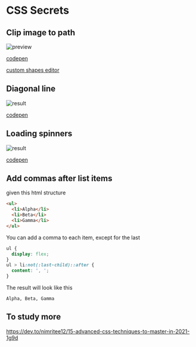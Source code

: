 # CSS Secrets

## Clip image to path

![preview](https://media.giphy.com/media/Z5j4FJh3W6dzbS9z87/giphy.gif)

[codepen](https://codepen.io/vikvikvr/pen/xxqrQZr)

[custom shapes editor](https://bennettfeely.com/clippy/)

## Diagonal line

![result](https://media.giphy.com/media/JZhlAbmPIcxaggGOTK/giphy.gif)

[codepen](https://codepen.io/vikvikvr/pen/YzZxgMJ)

## Loading spinners

![result](https://media.giphy.com/media/2Jfe3aQ9I9reo0163Y/giphy.gif)

[codepen](https://codepen.io/vikvikvr/pen/vYxeNjr)

## Add commas after list items

given this html structure

```html
<ul>
  <li>Alpha</li>
  <li>Beta</li>
  <li>Gamma</li>
</ul>
```

You can add a comma to each item, except for the last

```css
ul {
  display: flex;
}
ul > li:not(:last-child)::after {
  content: ', ';
}
```

The result will look like this

```
Alpha, Beta, Gamma
```

## To study more

https://dev.to/nimritee12/15-advanced-css-techniques-to-master-in-2021-1g9d
